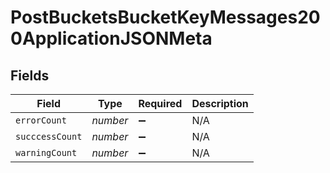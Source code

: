 # PostBucketsBucketKeyMessages200ApplicationJSONMeta


## Fields

| Field              | Type               | Required           | Description        |
| ------------------ | ------------------ | ------------------ | ------------------ |
| `errorCount`       | *number*           | :heavy_minus_sign: | N/A                |
| `succcessCount`    | *number*           | :heavy_minus_sign: | N/A                |
| `warningCount`     | *number*           | :heavy_minus_sign: | N/A                |